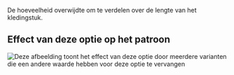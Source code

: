 De hoeveelheid overwijdte om te verdelen over de lengte van het kledingstuk.

## Effect van deze optie op het patroon

![Deze afbeelding toont het effect van deze optie door meerdere varianten die een andere waarde hebben voor deze optie te vervangen](breanna_verticalease_sample.svg "Effect van deze optie op het patroon")
